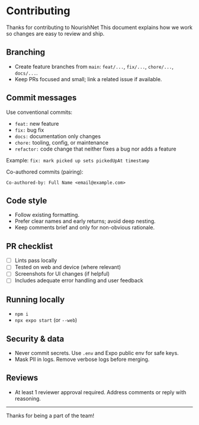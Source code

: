 # Contributing

Thanks for contributing to NourishNet This document explains how we work so changes are easy to review and ship.

## Branching
- Create feature branches from `main`: `feat/...`, `fix/...`, `chore/...`, `docs/...`.
- Keep PRs focused and small; link a related issue if available.

## Commit messages
Use conventional commits:
- `feat:` new feature
- `fix:` bug fix
- `docs:` documentation only changes
- `chore:` tooling, config, or maintenance
- `refactor:` code change that neither fixes a bug nor adds a feature

Example: `fix: mark picked up sets pickedUpAt timestamp`

Co-authored commits (pairing):
```
Co-authored-by: Full Name <email@example.com>
```

## Code style
- Follow existing formatting.
- Prefer clear names and early returns; avoid deep nesting.
- Keep comments brief and only for non-obvious rationale.

## PR checklist
- [ ] Lints pass locally
- [ ] Tested on web and device (where relevant)
- [ ] Screenshots for UI changes (if helpful)
- [ ] Includes adequate error handling and user feedback

## Running locally
- `npm i`
- `npx expo start` (or `--web`)

## Security & data
- Never commit secrets. Use `.env` and Expo public env for safe keys.
- Mask PII in logs. Remove verbose logs before merging.

## Reviews
- At least 1 reviewer approval required. Address comments or reply with reasoning.

---
Thanks for being a part of the team!
